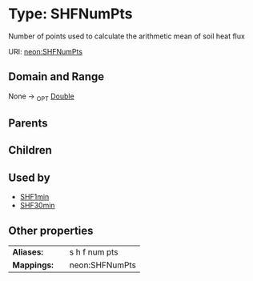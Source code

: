 
# Type: SHFNumPts


Number of points used to calculate the arithmetic mean of soil heat flux

URI: [neon:SHFNumPts](https://data.neonscience.org/SHFNumPts)


## Domain and Range

None ->  <sub>OPT</sub> [Double](types/Double.md)

## Parents


## Children


## Used by

 * [SHF1min](SHF1min.md)
 * [SHF30min](SHF30min.md)

## Other properties

|  |  |  |
| --- | --- | --- |
| **Aliases:** | | s h f num pts |
| **Mappings:** | | neon:SHFNumPts |

